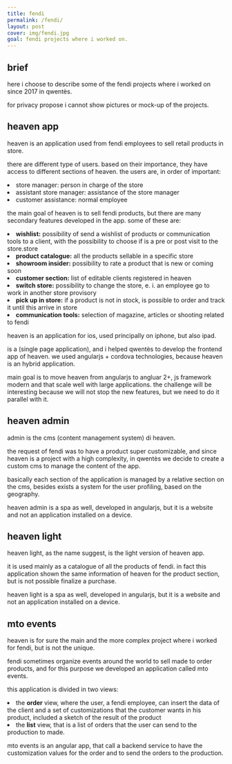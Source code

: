 ```yaml
---
title: fendi
permalink: /fendi/
layout: post
cover: img/fendi.jpg
goal: fendi projects where i worked on.
---
```


## brief
here i choose to describe some of the fendi projects where i worked on since 2017 in qwentès.

for privacy propose i cannot show pictures or mock-up of the projects.

## heaven app
<p>heaven is an application used from fendi employees to sell retail products in store.</p>
<p>there are different type of users. based on their importance, they have access to different sections of heaven. the users are, in order of important:</p>
<li>store manager: person in charge of the store</li>
<li>assistant store manager: assistance of the store manager</li>
<li>customer assistance: normal employee</li>

<p>the main goal of heaven is to sell fendi products, but there are many secondary features developed in the app. some of these are:</p>
<li><b>wishlist:</b> possibility of send a wishlist of products or communication tools to a client, with the possibility to choose if is a pre or post visit to the store.store</li>
<li><b>product catalogue:</b> all the products sellable in a specific store</li>
<li><b>showroom insider:</b> possibility to rate a product that is new or coming soon</li>
<li><b>customer section:</b> list of editable clients registered in heaven</li>
<li><b>switch store:</b> possibility to change the store, e. i. an employee go to work in another store provisory</li>
<li><b>pick up in store:</b> if a product is not in stock, is possible to order and track it until this arrive in store</li>
<li><b>communication tools:</b> selection of magazine, articles or shooting related to fendi</li>

<p>heaven is an application for ios, used principally on iphone, but also ipad.</p>
<p>is a (single page application), and i helped qwentès to develop the frontend app of heaven. we used angularjs + cordova technologies, because heaven is an hybrid application.</p>
<p>main goal is to move heaven from angularjs to angluar 2+, js framework modern and that scale well with large applications. the challenge will be interesting because we will not stop the new features, but we need to do it parallel with it.</p>

<h2>heaven admin</h2>
<p>admin is the cms (content management system) di heaven.</p>
<p>the request of fendi was to have a product super customizable, and since heaven is a project with a high complexity, in qwentès we decide to create a custom cms to manage the content of the app.</p>
<p>basically each section of the application is managed by a relative section on the cms, besides exists a system for the user profiling, based on the geography.</p>
<p>heaven admin is a spa as well, developed in angularjs, but it is a website and not an application installed on a device.</p>

<h2>heaven light</h2>
<p>heaven light, as the name suggest, is the light version of heaven app.</p>
<p>it is used mainly as a catalogue of all the products of fendi. in fact this application shown the same information of heaven for the product section, but is not possible finalize a purchase.</p>
<p>heaven light is a spa as well, developed in angularjs, but it is a website and not an application installed on a device.</p>

<h2>mto events</h2>
<p>heaven is for sure the main and the more complex project where i worked for fendi, but is not the unique.</p>
<p>fendi sometimes organize events around the world to sell made to order products, and for this purpose we developed an application called mto events.</p>
<p>this application is divided in two views:</p>
<li>the <b>order</b> view, where the user, a fendi employee, can insert the data of the client and a set of customizations that the customer wants in his product, included a sketch of the result of the product</li>
<li>the <b>list</b> view, that is a list of orders that the user can send to the production to made.</li>
<p>mto events is an angular app, that call a backend service to have the customization values for the order and to send the orders to the production.</p>
